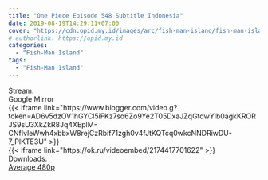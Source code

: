 ```yaml
---
title: "One Piece Episode 548 Subtitle Indonesia"
date: 2019-08-19T14:29:11+07:00
cover: "https://cdn.opid.my.id/images/arc/fish-man-island/fish-man-island.webp" # Optional, cover
# authorlink: https://opid.my.id
categories:
  - "Fish-Man Island"
tags:
  - "Fish-Man Island"
---
```

<div class="ui menu violet borderless inverted">
  <div class="header item active">
        Stream:
    </div>
  <a class="active item" data-tab="google">
    <i class="google drive icon"></i> Google
  </a>
  <a class="item nounderline" data-tab="mirror">
    <i class="odnoklassniki icon"></i> Mirror
  </a>
</div>
<div class="ui bottom attached tab segment active" style="border:0 !important;" data-tab="google">
{{< iframe link="https://www.blogger.com/video.g?token=AD6v5dzOV1hGYCl5iFKz7so6Zo9Ye2T05DxaJZqGtdwYlb0agkKRORJS9sU3XkZkR8Jq4XEplM-CNfIvleWwh4xbbxW8rejCzRbif71zgh0v4fJtKQTcq0wkcNNDRiwDU-7_PlKTE3U" >}}
</div>
<div class="ui bottom attached tab segment" style="border:0 !important;" data-tab="mirror">
{{< iframe link="https://ok.ru/videoembed/2174417701622" >}}
</div>
<div class="ui menu violet borderless inverted">
  <div class="header item active">
        Downloads:
    </div>
  <a class="item nounderline" href="https://ouo.io/2Q2cO8" target="_blank" rel="dofollow"><i class="google drive icon"></i>
    Average 480p</a>
</div>